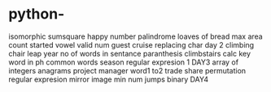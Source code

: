 # python-
isomorphic
sumsquare
happy number
palindrome
loaves of bread
max area
count started vowel
valid num
guest cruise
replacing char
day 2
climbing chair
leap year
no of words in sentance
paranthesis
climbstairs
calc
key word in ph
common words
season
regular expresion 1
DAY3
array of integers
anagrams
project manager
word1 to2
trade share
permutation
regular expresion
mirror image
min num jumps
binary
DAY4
